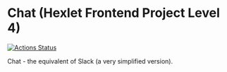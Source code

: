 # Chat (Hexlet Frontend Project Level 4)

[![Actions Status](https://github.com/neihaoo/frontend-project-12/workflows/hexlet-check/badge.svg)](https://github.com/neihaoo/frontend-project-12/actions)

Chat - the equivalent of Slack (a very simplified version).